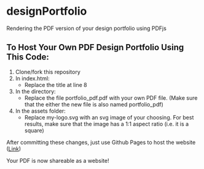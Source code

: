 # designPortfolio
Rendering the PDF version of your design portfolio using PDFjs

## To Host Your Own PDF Design Portfolio Using This Code:
1.  Clone/fork this repository
2. In index.html:
	- Replace the title at line 8
3. In the directory:
	- Replace the file portfolio_pdf.pdf with your own PDF file. (Make sure that the either the new file is also named portfolio_pdf)
4. In the assets folder:
	- Replace my-logo.svg with an svg image of your choosing. For best results, make sure that the image has a 1:1 aspect ratio (i.e. it is a square)

After committing these changes, just use Github Pages to host the website ([Link](https://www.youtube.com/watch?v=8hrJ4oN1u_8 "Link"))

Your PDF is now shareable as a website!
